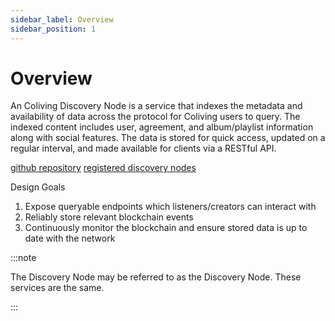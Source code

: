 ```yaml
---
sidebar_label: Overview
sidebar_position: 1
---
```


# Overview

An Coliving Discovery Node is a service that indexes the metadata and availability of data across the protocol for Coliving users to query. The indexed content includes user, agreement, and album/playlist information along with social features. The data is stored for quick access, updated on a regular interval, and made available for clients via a RESTful API.

[github repository](https://github.com/dgc-network/coliving-protocol/tree/master/discovery-node)
[registered discovery nodes](https://dashboard.coliving.org/#/services/discovery-node)

Design Goals

1. Expose queryable endpoints which listeners/creators can interact with
2. Reliably store relevant blockchain events
3. Continuously monitor the blockchain and ensure stored data is up to date with the network

:::note

The Discovery Node may be referred to as the Discovery Node. These services are the same.

:::